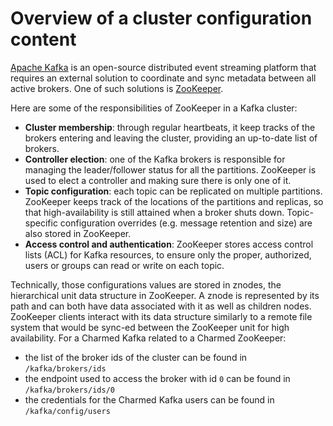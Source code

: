 # Overview of a cluster configuration content

[Apache Kafka](https://kafka.apache.org) is an open-source distributed event streaming platform that requires an external solution to coordinate and sync metadata between all active brokers.
One of such solutions is [ZooKeeper](https://zookeeper.apache.org).

Here are some of the responsibilities of ZooKeeper in a Kafka cluster:

- **Cluster membership**: through regular heartbeats, it keep tracks of the brokers entering and leaving the cluster, providing an up-to-date list of brokers.
- **Controller election**: one of the Kafka brokers is responsible for managing the leader/follower status for all the partitions. ZooKeeper is used to elect a controller and making sure there is only one of it.
- **Topic configuration**: each topic can be replicated on multiple partitions. ZooKeeper keeps track of the locations of the partitions and replicas, so that high-availability is still attained when a broker shuts down. Topic-specific configuration overrides (e.g. message retention and size) are also stored in ZooKeeper.
- **Access control and authentication**: ZooKeeper stores access control lists (ACL) for Kafka resources, to ensure only the proper, authorized, users or groups can read or write on each topic.

Technically, those configurations values are stored in znodes, the hierarchical unit data structure in ZooKeeper.
A znode is represented by its path and can both have data associated with it as well as children nodes.
ZooKeeper clients interact with its data structure similarly to a remote file system that would be sync-ed between the ZooKeeper unit for high availability.
For a Charmed Kafka related to a Charmed ZooKeeper:
- the list of the broker ids of the cluster can be found in `/kafka/brokers/ids`
- the endpoint used to access the broker with id `0` can be found in `/kafka/brokers/ids/0`
- the credentials for the Charmed Kafka users can be found in `/kafka/config/users`
